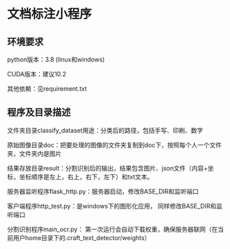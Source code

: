 # 文档标注小程序

## 环境要求

python版本：3.8 (linux和windows)

CUDA版本：建议10.2

其他依赖：见requirement.txt

## 程序及目录描述

文件夹目录classify_dataset用途：分类后的路径，包括手写、印刷、数字

原始图像目录doc：把要处理的图像的文件夹复制到doc下，按照每个人一个文件夹，文件夹内是图片

结果存放目录result：分割识别后的输出，结果包含图片、json文件（内容+坐标，坐标顺序是左上，右上，右下，左下）和txt文本。

服务器监听程序flask_http.py：服务器启动，修改BASE_DIR和监听端口

客户端程序http_test.py：是windows下的图形化应用， 同样修改BASE_DIR和监听端口

分割识别程序main_ocr.py： 第一次运行会自动下载权重，确保服务器联网（在当前用户home目录下的.craft_text_detector/weights）
